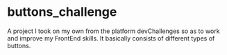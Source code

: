 # buttons_challenge
A project I took on my own from the platform devChallenges so as to work and improve my FrontEnd skills. It basically consists of different types of buttons. 
